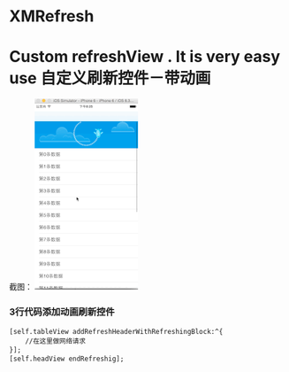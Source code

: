# XMRefresh
Custom refreshView . It is very easy use
  自定义刷新控件－带动画
========================
  截图：
 ![image](https://github.com/870021840/XMRefresh/blob/master/refresh.gif)

### 3行代码添加动画刷新控件
    [self.tableView addRefreshHeaderWithRefreshingBlock:^{
        //在这里做网络请求
    }];
    [self.headView endRefreshig];
